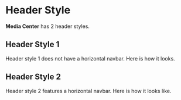 # Header Style

**Media Center** has 2 header styles.

## Header Style 1

Header style 1 does not have a horizontal navbar. Here is how it looks.

## Header Style 2

Header style 2 features a horizontal navbar. Here is how it looks like.
